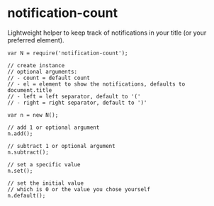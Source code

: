 # notification-count

Lightweight helper to keep track of notifications in your title (or your preferred element).

```
var N = require('notification-count');

// create instance
// optional arguments:
// - count = default count
// - el = element to show the notifications, defaults to document.title
// - left = left separator, default to '('
// - right = right separator, default to ')'

var n = new N();

// add 1 or optional argument
n.add();

// subtract 1 or optional argument
n.subtract();

// set a specific value
n.set();

// set the initial value
// which is 0 or the value you chose yourself
n.default();
```